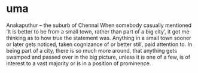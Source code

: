 # uma
Anakaputhur – the suburb of Chennai  When somebody casually mentioned ‘It is better to be from a small town, rather than part of a big city’, it got me thinking as to how true the statement was.  Anything in a small town sooner or later gets noticed, taken cognizance of or better still, paid attention to. In being part of a city, there is so much more around, that anything gets swamped and passed over in the big picture, unless it is one of a few, is of interest to a vast majority or is in a position of prominence.
